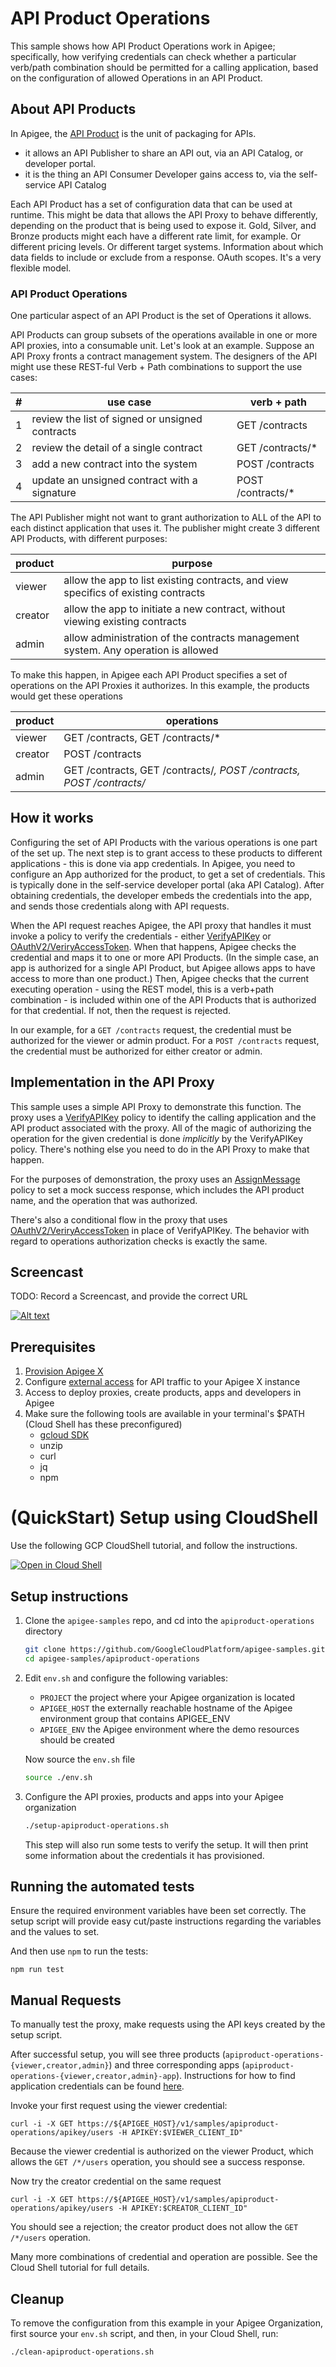 # API Product Operations

This sample shows how API Product Operations work in Apigee; specifically, how
verifying credentials can check whether a particular verb/path combination
should be permitted for a calling application, based on the configuration of
allowed Operations in an API Product.

## About API Products

In Apigee, the [API Product](https://cloud.google.com/apigee/docs/api-platform/publish/what-api-product)
is the unit of packaging for APIs.
- it allows an API Publisher to share an API out, via an API Catalog, or developer portal.
- it is the thing an API Consumer Developer gains access to, via the self-service API Catalog

Each API Product has a set of configuration data that can be used at runtime.
This might be data that allows the API Proxy to behave differently, depending on
the product that is being used to expose it. Gold, Silver, and Bronze products
might each have a different rate limit, for example. Or different pricing
levels. Or different target systems. Information about which data fields to include or
exclude from a response. OAuth scopes. It's a very flexible model.

### API Product Operations

One particular aspect of an API Product is the set of Operations it allows.

API Products can group subsets of the operations available in one or more API
proxies, into a consumable unit. Let's look at an example. Suppose an API Proxy
fronts a contract management system. The designers of the API might use these
REST-ful Verb + Path combinations to support the use cases:

|  # | use case                                             | verb + path       |
| -- | ---------------------------------------------------- | ----------------- |
|  1 | review the list of signed or unsigned contracts      | GET /contracts    |
|  2 | review the detail of a single contract               | GET /contracts/*  |
|  3 | add a new contract into the system                   | POST /contracts   |
|  4 | update an unsigned contract with a signature         | POST /contracts/* |

The API Publisher might not want to grant authorization to ALL of the API to
each distinct application that uses it.  The publisher might create 3 different
API Products, with different purposes:

| product | purpose                                                                            |
| ------- | ---------------------------------------------------------------------------------- |
| viewer  | allow the app to list existing contracts, and view specifics of existing contracts |
| creator | allow the app to initiate a new contract, without viewing existing contracts       |
| admin   | allow administration of the contracts management system. Any operation is allowed  |

To make this happen, in Apigee each API Product specifies a set of operations on
the API Proxies it authorizes.  In this example, the products would get these
operations

| product | operations                                                           |
| ------- | -------------------------------------------------------------------- |
| viewer  | GET /contracts, GET /contracts/*                                     |
| creator | POST /contracts                                                      |
| admin   | GET /contracts, GET /contracts/*, POST /contracts, POST /contracts/* |


## How it works

Configuring the set of API Products with the various operations is one part of
the set up.  The next step is to grant access to these products to different
applications - this is done via app credentials. In Apigee, you need to
configure an App authorized for the product, to get a set of credentials.  This
is typically done in the self-service developer portal (aka API Catalog). After
obtaining credentials, the developer embeds the credentials into the app, and
sends those credentials along with API requests.

When the API request reaches Apigee, the API proxy that handles it must invoke a
policy to verify the credentials - either
[VerifyAPIKey](https://cloud.google.com/apigee/docs/api-platform/reference/policies/verify-api-key-policy)
or
[OAuthV2/VeriryAccessToken](https://cloud.google.com/apigee/docs/api-platform/reference/policies/oauthv2-policy#verifyaccesstoken). When
that happens, Apigee checks the credential and maps it to one or more API
Products. (In the simple case, an app is authorized for a single API Product,
but Apigee allows apps to have access to more than one product.)  Then, Apigee
checks that the current executing operation - using the REST model, this is a
verb+path combination - is included within one of the API Products that is
authorized for that credential. If not, then the request is rejected.

In our example, for a `GET /contracts` request, the credential must be authorized
for the viewer or admin product. For a `POST /contracts` request, the credential
must be authorized for either creator or admin.

## Implementation in the API Proxy

This sample uses a simple API Proxy to demonstrate this function. The proxy uses
a
[VerifyAPIKey](https://cloud.google.com/apigee/docs/api-platform/reference/policies/verify-api-key-policy)
policy to identify the calling application and the API product associated with
the proxy. All of the magic of authorizing the operation for the given
credential is done _implicitly_ by the VerifyAPIKey policy. There's nothing else
you need to do in the API Proxy to make that happen.

For the purposes of demonstration, the proxy uses an
[AssignMessage](https://cloud.google.com/apigee/docs/api-platform/reference/policies/assign-message-policy)
policy to set a mock success response, which includes the API product name, and
the operation that was authorized.

There's also a conditional flow in the proxy that uses [OAuthV2/VeriryAccessToken](https://cloud.google.com/apigee/docs/api-platform/reference/policies/oauthv2-policy#verifyaccesstoken) in place of VerifyAPIKey.
The behavior with regard to operations authorization checks is exactly the same.


## Screencast

TODO: Record a Screencast, and provide the correct URL

[![Alt text](https://img.youtube.com/vi/ep7h_tGHtiw/0.jpg)](https://www.youtube.com/watch?v=ep7h_tGHtiw)

## Prerequisites

1. [Provision Apigee X](https://cloud.google.com/apigee/docs/api-platform/get-started/provisioning-intro)
2. Configure [external access](https://cloud.google.com/apigee/docs/api-platform/get-started/configure-routing#external-access) for API traffic to your Apigee X instance
3. Access to deploy proxies, create products, apps and developers in Apigee
4. Make sure the following tools are available in your terminal's $PATH (Cloud Shell has these preconfigured)
    * [gcloud SDK](https://cloud.google.com/sdk/docs/install)
    * unzip
    * curl
    * jq
    * npm

# (QuickStart) Setup using CloudShell

Use the following GCP CloudShell tutorial, and follow the instructions.

[![Open in Cloud Shell](https://gstatic.com/cloudssh/images/open-btn.png)](https://ssh.cloud.google.com/cloudshell/open?cloudshell_git_repo=https://github.com/GoogleCloudPlatform/apigee-samples&cloudshell_git_branch=main&cloudshell_workspace=.&cloudshell_tutorial=apiproduct-operations/docs/cloudshell-tutorial.md)

## Setup instructions

1. Clone the `apigee-samples` repo, and cd into the `apiproduct-operations` directory

   ```bash
   git clone https://github.com/GoogleCloudPlatform/apigee-samples.git
   cd apigee-samples/apiproduct-operations
   ```

2. Edit `env.sh` and configure the following variables:

   * `PROJECT` the project where your Apigee organization is located
   * `APIGEE_HOST` the externally reachable hostname of the Apigee environment group that contains APIGEE_ENV
   * `APIGEE_ENV` the Apigee environment where the demo resources should be created

   Now source the `env.sh` file

   ```bash
   source ./env.sh
   ```

3. Configure the API proxies, products and apps into your Apigee organization

   ```bash
   ./setup-apiproduct-operations.sh
   ```

   This step will also run some tests to verify the setup.
   It will then print some information about the credentials it has provisioned.


## Running the automated tests

Ensure the required environment variables have been set correctly. The setup
script will provide easy cut/paste instructions regarding the variables and the values to set.

And then use `npm` to run the tests:
```
npm run test
```

## Manual Requests

To manually test the proxy, make requests using the API keys created by the setup script.

After successful setup, you will see three products (`apiproduct-operations-{viewer,creator,admin}`) and three
corresponding apps  (`apiproduct-operations-{viewer,creator,admin}-app`). Instructions for how to find
application credentials can be found [here](https://cloud.google.com/apigee/docs/api-platform/publish/creating-apps-surface-your-api#view-api-key).

Invoke your first request using the viewer credential:
```
curl -i -X GET https://${APIGEE_HOST}/v1/samples/apiproduct-operations/apikey/users -H APIKEY:$VIEWER_CLIENT_ID"
```

Because the viewer credential is authorized on the viewer Product, which allows
the `GET /*/users` operation, you should see a success response.

Now try the creator credential on the same request
```
curl -i -X GET https://${APIGEE_HOST}/v1/samples/apiproduct-operations/apikey/users -H APIKEY:$CREATOR_CLIENT_ID"
```

You should see a rejection; the creator product does not allow the `GET /*/users` operation.

Many more combinations of credential and operation are possible. See the Cloud Shell tutorial for full details.

## Cleanup

To remove the configuration from this example in your Apigee Organization, first
source your `env.sh` script, and then, in your Cloud Shell, run:

```bash
./clean-apiproduct-operations.sh
```
